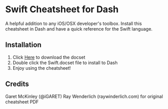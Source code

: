# Swift Cheatsheet for Dash
A helpful addition to any iOS/OSX developer's toolbox. Install this cheatsheet in Dash and have a quick reference for the Swift language.

## Installation
1. Click [Here](https://raw.github.com/iGARET/Swift-Dash-Cheatsheet/tree/master/Swift.docset/) to download the docset
2. Double click the Swift.docset file to install to Dash
3. Enjoy using the cheatsheet!

## Credits
Garet McKinley (@iGARET)
Ray Wenderlich (raywinderlich.com) for original cheatsheet PDF
